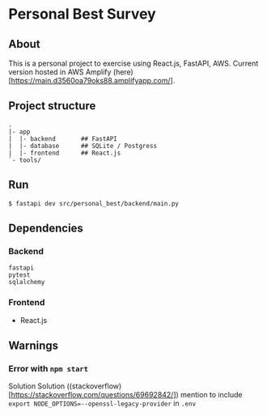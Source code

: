 # Personal Best Survey
## About
This is a personal project to exercise using React.js, FastAPI, AWS.
Current version hosted in AWS Amplify (here)[https://main.d3560oa79oks88.amplifyapp.com/].


## Project structure
```
.
|- app
|  |- backend       ## FastAPI
|  |- database      ## SQLite / Postgress
|  |- frontend      ## React.js
`- tools/
```

## Run
```
$ fastapi dev src/personal_best/backend/main.py
```


## Dependencies
### Backend
```
fastapi
pytest
sqlalchemy
```
### Frontend
* React.js

## Warnings
### Error with `npm start`
Solution
Solution ((stackoverflow)[https://stackoverflow.com/questions/69692842/]) mention to include `export NODE_OPTIONS=--openssl-legacy-provider` in `.env`
